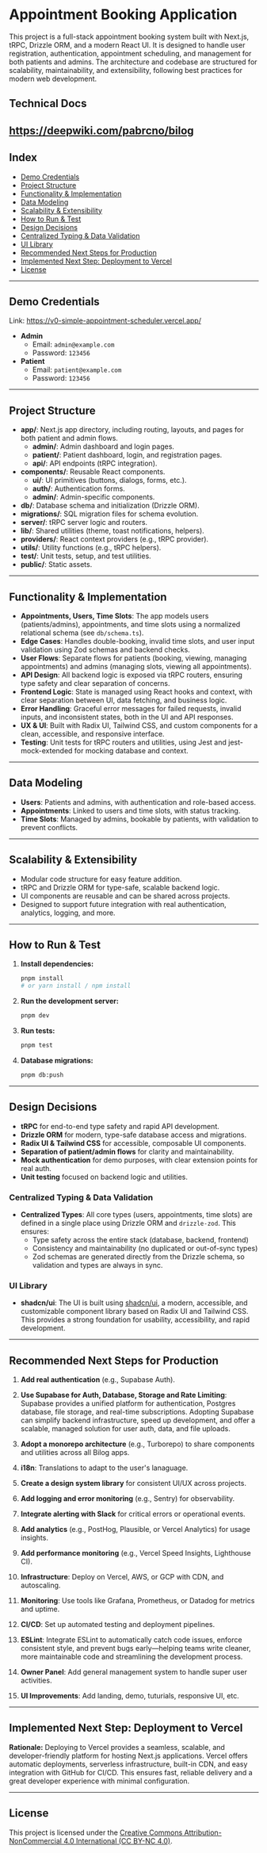 # Appointment Booking Application

This project is a full-stack appointment booking system built with Next.js, tRPC, Drizzle ORM, and a modern React UI. It is designed to handle user registration, authentication, appointment scheduling, and management for both patients and admins. The architecture and codebase are structured for scalability, maintainability, and extensibility, following best practices for modern web development.

## Technical Docs
https://deepwiki.com/pabrcno/bilog 
---

## Index

- [Demo Credentials](#demo-credentials)
- [Project Structure](#project-structure)
- [Functionality & Implementation](#functionality--implementation)
- [Data Modeling](#data-modeling)
- [Scalability & Extensibility](#scalability--extensibility)
- [How to Run & Test](#how-to-run--test)
- [Design Decisions](#design-decisions)
- [Centralized Typing & Data Validation](#centralized-typing--data-validation)
- [UI Library](#ui-library)
- [Recommended Next Steps for Production](#recommended-next-steps-for-production)
- [Implemented Next Step: Deployment to Vercel](#implemented-next-step-deployment-to-vercel)
- [License](#license)


---

## Demo Credentials

Link: https://v0-simple-appointment-scheduler.vercel.app/

- **Admin**
  - Email: `admin@example.com`
  - Password: `123456`
- **Patient**
  - Email: `patient@example.com`
  - Password: `123456`

---

## Project Structure

- **app/**: Next.js app directory, including routing, layouts, and pages for both patient and admin flows.
  - **admin/**: Admin dashboard and login pages.
  - **patient/**: Patient dashboard, login, and registration pages.
  - **api/**: API endpoints (tRPC integration).
- **components/**: Reusable React components.
  - **ui/**: UI primitives (buttons, dialogs, forms, etc.).
  - **auth/**: Authentication forms.
  - **admin/**: Admin-specific components.
- **db/**: Database schema and initialization (Drizzle ORM).
- **migrations/**: SQL migration files for schema evolution.
- **server/**: tRPC server logic and routers.
- **lib/**: Shared utilities (theme, toast notifications, helpers).
- **providers/**: React context providers (e.g., tRPC provider).
- **utils/**: Utility functions (e.g., tRPC helpers).
- **test/**: Unit tests, setup, and test utilities.
- **public/**: Static assets.

---

## Functionality & Implementation

- **Appointments, Users, Time Slots**: The app models users (patients/admins), appointments, and time slots using a normalized relational schema (see `db/schema.ts`).
- **Edge Cases**: Handles double-booking, invalid time slots, and user input validation using Zod schemas and backend checks.
- **User Flows**: Separate flows for patients (booking, viewing, managing appointments) and admins (managing slots, viewing all appointments).
- **API Design**: All backend logic is exposed via tRPC routers, ensuring type safety and clear separation of concerns.
- **Frontend Logic**: State is managed using React hooks and context, with clear separation between UI, data fetching, and business logic.
- **Error Handling**: Graceful error messages for failed requests, invalid inputs, and inconsistent states, both in the UI and API responses.
- **UX & UI**: Built with Radix UI, Tailwind CSS, and custom components for a clean, accessible, and responsive interface.
- **Testing**: Unit tests for tRPC routers and utilities, using Jest and jest-mock-extended for mocking database and context.

---

## Data Modeling

- **Users**: Patients and admins, with authentication and role-based access.
- **Appointments**: Linked to users and time slots, with status tracking.
- **Time Slots**: Managed by admins, bookable by patients, with validation to prevent conflicts.

---

## Scalability & Extensibility

- Modular code structure for easy feature addition.
- tRPC and Drizzle ORM for type-safe, scalable backend logic.
- UI components are reusable and can be shared across projects.
- Designed to support future integration with real authentication, analytics, logging, and more.

---

## How to Run & Test

1. **Install dependencies:**
   ```bash
   pnpm install
   # or yarn install / npm install
   ```
2. **Run the development server:**
   ```bash
   pnpm dev
   ```
3. **Run tests:**
   ```bash
   pnpm test
   ```
4. **Database migrations:**
   ```bash
   pnpm db:push
   ```

---

## Design Decisions

- **tRPC** for end-to-end type safety and rapid API development.
- **Drizzle ORM** for modern, type-safe database access and migrations.
- **Radix UI & Tailwind CSS** for accessible, composable UI components.
- **Separation of patient/admin flows** for clarity and maintainability.
- **Mock authentication** for demo purposes, with clear extension points for real auth.
- **Unit testing** focused on backend logic and utilities.

### Centralized Typing & Data Validation

- **Centralized Types**: All core types (users, appointments, time slots) are defined in a single place using Drizzle ORM and `drizzle-zod`. This ensures:
  - Type safety across the entire stack (database, backend, frontend)
  - Consistency and maintainability (no duplicated or out-of-sync types)
  - Zod schemas are generated directly from the Drizzle schema, so validation and types are always in sync.


### UI Library

- **shadcn/ui**: The UI is built using [shadcn/ui](https://ui.shadcn.com/), a modern, accessible, and customizable component library based on Radix UI and Tailwind CSS. This provides a strong foundation for usability, accessibility, and rapid development.

---

## Recommended Next Steps for Production

1. **Add real authentication** (e.g., Supabase Auth).
2. **Use Supabase for Auth, Database, Storage and Rate Limiting**: Supabase provides a unified platform for authentication, Postgres database, file storage, and real-time subscriptions. Adopting Supabase can simplify backend infrastructure, speed up development, and offer a scalable, managed solution for user auth, data, and file uploads.

3. **Adopt a monorepo architecture** (e.g., Turborepo) to share components and utilities across all Bilog apps.
4. **i18n**: Translations to adapt to the user's lanaguage.
5. **Create a design system library** for consistent UI/UX across projects.
6. **Add logging and error monitoring** (e.g., Sentry) for observability.
7. **Integrate alerting with Slack** for critical errors or operational events.
8. **Add analytics** (e.g., PostHog, Plausible, or Vercel Analytics) for usage insights.
9. **Add performance monitoring** (e.g., Vercel Speed Insights, Lighthouse CI).
10. **Infrastructure**: Deploy on Vercel, AWS, or GCP with CDN, and autoscaling.
11. **Monitoring**: Use tools like Grafana, Prometheus, or Datadog for metrics and uptime.
12. **CI/CD**: Set up automated testing and deployment pipelines.
13. **ESLint**: Integrate ESLint to automatically catch code issues, enforce consistent style, and prevent bugs early—helping teams write cleaner, more maintainable code and streamlining the development process.
14. **Owner Panel**: Add general management system to handle super user activities.
15. **UI Improvements**: Add landing, demo, tuturials, responsive UI, etc.

---

## Implemented Next Step: Deployment to Vercel

**Rationale:**
Deploying to Vercel provides a seamless, scalable, and developer-friendly platform for hosting Next.js applications. Vercel offers automatic deployments, serverless infrastructure, built-in CDN, and easy integration with GitHub for CI/CD. This ensures fast, reliable delivery and a great developer experience with minimal configuration.


---

## License

This project is licensed under the [Creative Commons Attribution-NonCommercial 4.0 International (CC BY-NC 4.0)](https://creativecommons.org/licenses/by-nc/4.0/).


